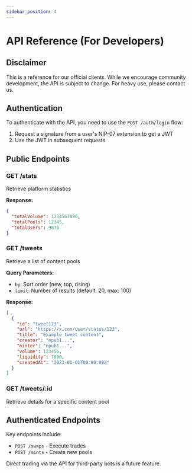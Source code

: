 ```yaml
---
sidebar_position: 4
---
```


# API Reference (For Developers)

## Disclaimer

This is a reference for our official clients. While we encourage community development, the API is subject to change. For heavy use, please contact us.

## Authentication

To authenticate with the API, you need to use the `POST /auth/login` flow:
1. Request a signature from a user's NIP-07 extension to get a JWT
2. Use the JWT in subsequent requests

## Public Endpoints

### GET /stats
Retrieve platform statistics

**Response:**
```json
{
  "totalVolume": 1234567890,
  "totalPools": 12345,
  "totalUsers": 9876
}
```

### GET /tweets
Retrieve a list of content pools

**Query Parameters:**
- `by`: Sort order (new, top, rising)
- `limit`: Number of results (default: 20, max: 100)

**Response:**
```json
[
  {
    "id": "tweet123",
    "url": "https://x.com/user/status/123",
    "title": "Example tweet content",
    "creator": "npub1...",
    "minter": "npub1...",
    "volume": 123456,
    "liquidity": 7890,
    "createdAt": "2023-01-01T00:00:00Z"
  }
]
```

### GET /tweets/:id
Retrieve details for a specific content pool

## Authenticated Endpoints

Key endpoints include:
- `POST /swaps` - Execute trades
- `POST /mints` - Create new pools

Direct trading via the API for third-party bots is a future feature.